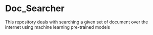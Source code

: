 # Doc_Searcher
This repository deals with searching a given set of document over the internet using machine learning pre-trained models

